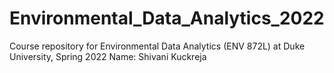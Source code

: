 # Environmental_Data_Analytics_2022

Course repository for Environmental Data Analytics (ENV 872L) at Duke University, Spring 2022
Name: Shivani Kuckreja
